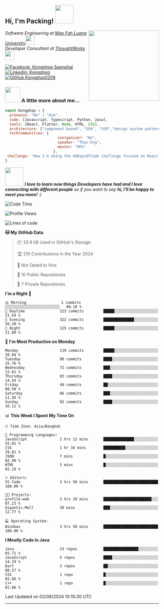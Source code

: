 <h2> Hi, I'm Packing! <img src="https://media.giphy.com/media/mGcNjsfWAjY5AEZNw6/giphy.gif" width="60"></h2>
<img align='right' src="https://media.giphy.com/media/ieyl9zmCjO4b4t6qoY/giphy.gif" width="230">
<p><em>Software Engineering at <a href="http://www.unb.br">Mae Fah Luang University</a><img src="https://media.giphy.com/media/fYSnHlufseco8Fh93Z/giphy.gif" width="30"></br>Developer Consultant at <a href="https://www.thoughtworks.com">ThoughtWorks</a><img src="https://media.giphy.com/media/WUlplcMpOCEmTGBtBW/giphy.gif" width="30"> 
</em></p>

[![Facebook: Kongphop Saenphai](https://img.shields.io/badge/-Kongphop%20Saenphai-1877F2?style=flat-square&logo=facebook&logoColor=white&link=https://www.facebook.com/profile.php?id=100009078336515)](https://www.facebook.com/profile.php?id=100009078336515)
[![Linkedin: Kongphop](https://img.shields.io/badge/-Kongphop-blue?style=flat-square&logo=Linkedin&logoColor=white&link=https://www.linkedin.com/in/kongphop-saenphai-34a557288/)](https://www.linkedin.com/in/kongphop-saenphai-34a557288/)
[![GitHub Kongphop1209](https://img.shields.io/github/followers/Kongphop1209?label=follow&style=social)](https://github.com/kongphop1209)


### <img src="https://media.giphy.com/media/VgCDAzcKvsR6OM0uWg/giphy.gif" width="50"> A little more about me...  

```javascript
const Kongphop = {
  pronouns: "He" | "Him",
  code: [Javascript, Typescript, Python, Java],
  tools: [React, Flutter, Node, HTML, CSS],
  architecture: ["component-based", "SPA", "SSR","design system pattern"],
  techCommunities: {
                        coorganizer: "No",
                        speaker: "Thai-Eng",
                        mentor: "MFU"
                      },
 challenge: "Now I'm doing the 60DaysOfCode challenge focused on React and Mobile App"
}
```

<img src="https://media.giphy.com/media/LnQjpWaON8nhr21vNW/giphy.gif" width="60"> <em><b>I love to learn new things Developers have had and I love connecting with different people</b> so if you want to say <b>hi, I'll be happy to meet you more!</b> :)</em>

<!--START_SECTION:waka-->
![Code Time](http://img.shields.io/badge/Code%20Time-53%20hrs%2039%20mins-blue)

![Profile Views](http://img.shields.io/badge/Profile%20Views-0-blue)

![Lines of code](https://img.shields.io/badge/From%20Hello%20World%20I%27ve%20Written-6.7%20million%20lines%20of%20code-blue)

**🐱 My GitHub Data** 

> 📦 33.9 kB Used in GitHub's Storage 
 > 
> 🏆 210 Contributions in the Year 2024
 > 
> 🚫 Not Opted to Hire
 > 
> 📜 10 Public Repositories 
 > 
> 🔑 7 Private Repositories 
 > 
**I'm a Night 🦉** 

```text
🌞 Morning                1 commits           ░░░░░░░░░░░░░░░░░░░░░░░░░   00.18 % 
🌆 Daytime                123 commits         █████░░░░░░░░░░░░░░░░░░░░   21.54 % 
🌃 Evening                322 commits         ██████████████░░░░░░░░░░░   56.39 % 
🌙 Night                  125 commits         █████░░░░░░░░░░░░░░░░░░░░   21.89 % 
```
📅 **I'm Most Productive on Monday** 

```text
Monday                   119 commits         █████░░░░░░░░░░░░░░░░░░░░   20.84 % 
Tuesday                  90 commits          ████░░░░░░░░░░░░░░░░░░░░░   15.76 % 
Wednesday                72 commits          ███░░░░░░░░░░░░░░░░░░░░░░   12.61 % 
Thursday                 83 commits          ████░░░░░░░░░░░░░░░░░░░░░   14.54 % 
Friday                   49 commits          ██░░░░░░░░░░░░░░░░░░░░░░░   08.58 % 
Saturday                 66 commits          ███░░░░░░░░░░░░░░░░░░░░░░   11.56 % 
Sunday                   92 commits          ████░░░░░░░░░░░░░░░░░░░░░   16.11 % 
```


📊 **This Week I Spent My Time On** 

```text
🕑︎ Time Zone: Asia/Bangkok

💬 Programming Languages: 
JavaScript               2 hrs 11 mins       ██████████████░░░░░░░░░░░   55.01 % 
CSS                      1 hr 34 mins        ██████████░░░░░░░░░░░░░░░   39.81 % 
JSON                     7 mins              █░░░░░░░░░░░░░░░░░░░░░░░░   02.99 % 
HTML                     5 mins              █░░░░░░░░░░░░░░░░░░░░░░░░   02.19 % 

🔥 Editors: 
VS Code                  3 hrs 58 mins       █████████████████████████   100.00 % 

🐱‍💻 Projects: 
profile-web              3 hrs 28 mins       ██████████████████████░░░   87.23 % 
Gigantic-Mall            30 mins             ███░░░░░░░░░░░░░░░░░░░░░░   12.77 % 

💻 Operating System: 
Windows                  3 hrs 58 mins       █████████████████████████   100.00 % 
```

**I Mostly Code in Java** 

```text
Java                     23 repos            ████████████████░░░░░░░░░   65.71 % 
JavaScript               5 repos             ████░░░░░░░░░░░░░░░░░░░░░   14.29 % 
Dart                     3 repos             ██░░░░░░░░░░░░░░░░░░░░░░░   08.57 % 
CSS                      1 repo              █░░░░░░░░░░░░░░░░░░░░░░░░   02.86 % 
C++                      1 repo              █░░░░░░░░░░░░░░░░░░░░░░░░   02.86 % 
```




 Last Updated on 02/08/2024 10:15:30 UTC
<!--END_SECTION:waka-->


---


